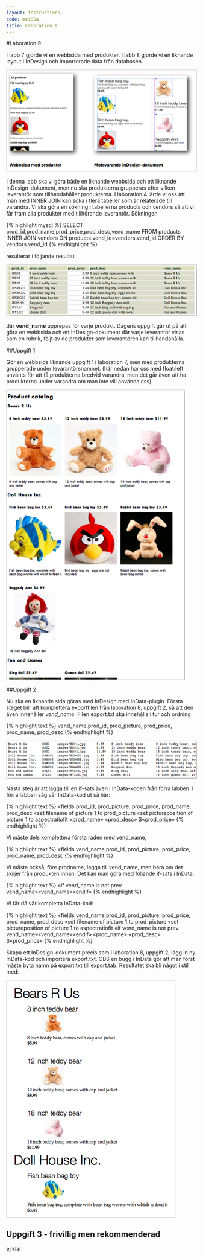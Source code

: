 ```yaml
---
layout: instructions
code: me105a
title: Laboration 9
---
```


<style>
pre {white-space: pre-wrap;}
img { 
   border:1px solid #CCCCCC;
}
</style>

#Laboration 9

I labb 7 gjorde vi en webbsida med produkter. I labb 8 gjorde vi en liknande layout i InDesign och importerade data från databasen. 

![](im9/bild1.png)

I denna labb ska vi göra både en liknande webbsida och ett liknande InDesign-dokument, men nu ska produkterna grupperas efter vilken leverantör som tillhandahåller produkterna. I laboration 4 lärde vi oss att man med INNER JOIN kan söka i flera tabeller som är relaterade till varandra. Vi ska göra en sökning i tabellerna products och vendors så att vi får fram alla produkter med tillhörande leverantör. Sökningen 

{% highlight mysql %}
SELECT prod_id,prod_name,prod_price,prod_desc,vend_name 
FROM products INNER JOIN vendors ON products.vend_id=vendors.vend_id 
ORDER BY vendors.vend_id
{% endhighlight %}

resulterar i följande resultat

![](im9/bild2.png)

där **vend_name** upprepas för varje produkt. Dagens uppgift går ut på att göra en webbsida och ett InDesign-dokument där varje leverantör visas som en rubrik, följt av de produkter som leverantören kan tillhandahålla. 

##Uppgift 1

Gör en webbsida liknande uppgift 1 i laboration 7, men med produkterna grupperade under levarantörsnamnet. (här nedan har css med float:left använts för att få produkterna bredvid varandra, men det går även att ha produkterna under varandra om man inte vill använda css)

![](im9/bild3.png)

##Uppgift 2

Nu ska en liknande sida göras med InDesign med InData-plugin. Första steget blir att komplettera exportfilen från laboration 8, uppgift 2, så att den även innehåller *vend_name*. Filen export.txt ska innehålla i tur och ordning 

{% highlight text %}
vend_name,prod_id, prod_picture, prod_price, prod_name, prod_desc
{% endhighlight %}

![](im9/bild4.png)

Nästa steg är att lägga till en if-sats även i InData-koden från förra labben. I förra labben såg vår InData-kod ut så här:

{% highlight text %}
«fields prod_id, prod_picture, prod_price, prod_name, prod_desc
«set filename of picture 1 to prod_picture
«set pictureposition of picture 1 to aspectratiofit
«prod_name»
«prod_desc»
$«prod_price»
{% endhighlight %}

Vi måste dels komplettera första raden med vend_name, 

{% highlight text %}
«fields vend_name,prod_id, prod_picture, prod_price, prod_name, prod_desc
{% endhighlight %}

Vi måste också, före prodname, lägga till vend_name, men bara om det skiljer från produkten innan. Det kan man göra med följande if-sats i InData:

{% highlight text %}
«if vend_name is not prev vend_name»«vend_name»«endif»
{% endhighlight %}

Vi får då vår kompletta InData-kod:

{% highlight text %}
«fields vend_name,prod_id, prod_picture, prod_price, prod_name, prod_desc
«set filename of picture 1 to prod_picture
«set pictureposition of picture 1 to aspectratiofit
«if vend_name is not prev vend_name»«vend_name»«endif»
«prod_name»
«prod_desc»
$«prod_price»
{% endhighlight %}

Skapa ett InDesign-dokument precis som i laboration 8, uppgift 2, lägg in ny InData-kod och importera export.txt. OBS en bugg i InData gör att man först måste byta namn på export.txt till export.tab. Resultatet ska bli något i stil med:

![](im9/bild5.png)

## Uppgift 3 - frivillig men rekommenderad

ej klar